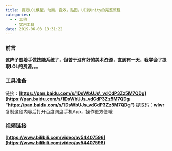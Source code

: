 ```yaml
---
title: 提取LOL模型，动画，音效，贴图，UI到Unity的完整流程
categories:
  - - 其他
    - 实用工具
date: 2019-06-03 13:31:22
---
```


<meta name="referrer" content="no-referrer" />



### 前言

**这阵子要着手做技能系统了，但苦于没有好的美术资源，直到有一天，我学会了提取LOL的资源。。。**

### 工具准备

链接：**[https://pan.baidu.com/s/1DsWbUJs\_vdCdP3Zz5M7QDg](https://pan.baidu.com/s/1DsWbUJs_vdCdP3Zz5M7QDg "https://pan.baidu.com/s/1DsWbUJs_vdCdP3Zz5M7QDg")** 提取码：**wlwr** 复制这段内容后打开百度网盘手机App，操作更方便哦

### 视频链接

**[https://www.bilibili.com/video/av54407596](https://www.bilibili.com/video/av54407596)**
